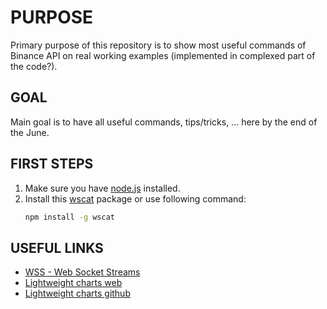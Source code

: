 # PURPOSE
Primary purpose of this repository is to show most useful commands of Binance API on real working examples (implemented in complexed part of the code?).

## GOAL
Main goal is to have all useful commands, tips/tricks, ... here by the end of the June.

## FIRST STEPS
1. Make sure you have [node.js](https://nodejs.org/en) installed.
2.  Install this [wscat](https://www.npmjs.com/package/wscat) package or use following command:
    ```bash
    npm install -g wscat 
    ```

## USEFUL LINKS
* [WSS - Web Socket Streams](https://github.com/binance/binance-spot-api-docs/blob/master/web-socket-streams.md)
* [Lightweight charts web](https://www.tradingview.com/lightweight-charts/)
* [Lightweight charts github](https://github.com/tradingview/lightweight-charts)